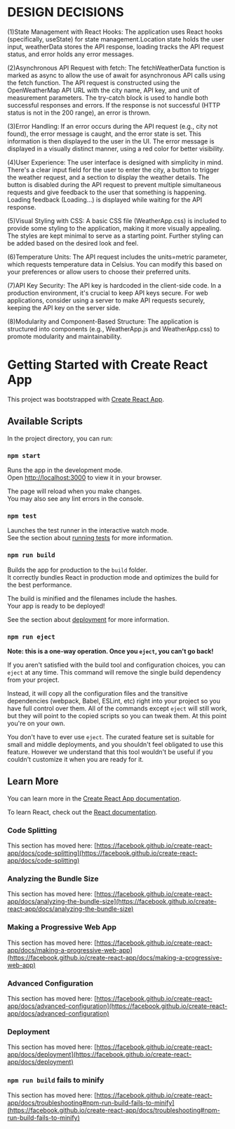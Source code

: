 # DESIGN DECISIONS

(1)State Management with React Hooks:
The application uses React hooks (specifically, useState) for state management.Location state holds the user input, weatherData stores the API response, loading tracks the API request status, and error holds any error messages.

(2)Asynchronous API Request with fetch:
The fetchWeatherData function is marked as async to allow the use of await for asynchronous API calls using the fetch function.
The API request is constructed using the OpenWeatherMap API URL with the city name, API key, and unit of measurement parameters.
The try-catch block is used to handle both successful responses and errors. 
If the response is not successful (HTTP status is not in the 200 range), an error is thrown.

(3)Error Handling:
If an error occurs during the API request (e.g., city not found), the error message is caught, and the error state is set. 
This information is then displayed to the user in the UI.
The error message is displayed in a visually distinct manner, using a red color for better visibility.

(4)User Experience:
The user interface is designed with simplicity in mind. There's a clear input field for the user to enter the city, a button to trigger the weather request, and a section to display the weather details.
The button is disabled during the API request to prevent multiple simultaneous requests and give feedback to the user that something is happening.
Loading feedback (Loading...) is displayed while waiting for the API response.

(5)Visual Styling with CSS:
A basic CSS file (WeatherApp.css) is included to provide some styling to the application, making it more visually appealing.
The styles are kept minimal to serve as a starting point. Further styling can be added based on the desired look and feel.

(6)Temperature Units:
The API request includes the units=metric parameter, which requests temperature data in Celsius. 
You can modify this based on your preferences or allow users to choose their preferred units.

(7)API Key Security:
The API key is hardcoded in the client-side code. In a production environment, it's crucial to keep API keys secure.
For web applications, consider using a server to make API requests securely, keeping the API key on the server side.

(8)Modularity and Component-Based Structure:
The application is structured into components (e.g., WeatherApp.js and WeatherApp.css) to promote modularity and maintainability.





# Getting Started with Create React App

This project was bootstrapped with [Create React App](https://github.com/facebook/create-react-app).

## Available Scripts

In the project directory, you can run:

### `npm start`

Runs the app in the development mode.\
Open [http://localhost:3000](http://localhost:3000) to view it in your browser.

The page will reload when you make changes.\
You may also see any lint errors in the console.

### `npm test`

Launches the test runner in the interactive watch mode.\
See the section about [running tests](https://facebook.github.io/create-react-app/docs/running-tests) for more information.

### `npm run build`

Builds the app for production to the `build` folder.\
It correctly bundles React in production mode and optimizes the build for the best performance.

The build is minified and the filenames include the hashes.\
Your app is ready to be deployed!

See the section about [deployment](https://facebook.github.io/create-react-app/docs/deployment) for more information.

### `npm run eject`

**Note: this is a one-way operation. Once you `eject`, you can't go back!**

If you aren't satisfied with the build tool and configuration choices, you can `eject` at any time. This command will remove the single build dependency from your project.

Instead, it will copy all the configuration files and the transitive dependencies (webpack, Babel, ESLint, etc) right into your project so you have full control over them. All of the commands except `eject` will still work, but they will point to the copied scripts so you can tweak them. At this point you're on your own.

You don't have to ever use `eject`. The curated feature set is suitable for small and middle deployments, and you shouldn't feel obligated to use this feature. However we understand that this tool wouldn't be useful if you couldn't customize it when you are ready for it.

## Learn More

You can learn more in the [Create React App documentation](https://facebook.github.io/create-react-app/docs/getting-started).

To learn React, check out the [React documentation](https://reactjs.org/).

### Code Splitting

This section has moved here: [https://facebook.github.io/create-react-app/docs/code-splitting](https://facebook.github.io/create-react-app/docs/code-splitting)

### Analyzing the Bundle Size

This section has moved here: [https://facebook.github.io/create-react-app/docs/analyzing-the-bundle-size](https://facebook.github.io/create-react-app/docs/analyzing-the-bundle-size)

### Making a Progressive Web App

This section has moved here: [https://facebook.github.io/create-react-app/docs/making-a-progressive-web-app](https://facebook.github.io/create-react-app/docs/making-a-progressive-web-app)

### Advanced Configuration

This section has moved here: [https://facebook.github.io/create-react-app/docs/advanced-configuration](https://facebook.github.io/create-react-app/docs/advanced-configuration)

### Deployment

This section has moved here: [https://facebook.github.io/create-react-app/docs/deployment](https://facebook.github.io/create-react-app/docs/deployment)

### `npm run build` fails to minify

This section has moved here: [https://facebook.github.io/create-react-app/docs/troubleshooting#npm-run-build-fails-to-minify](https://facebook.github.io/create-react-app/docs/troubleshooting#npm-run-build-fails-to-minify)
